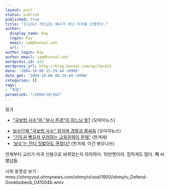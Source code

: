 ```yaml
---
layout: post
status: publish
published: true
title: "[link] 개신교는 예수가 아닌 미국을 신봉한다."
author:
  display_name: Kay
  login: Kay
  email: iam@hannal.net
  url: ''
author_login: Kay
author_email: iam@hannal.net
wordpress_id: 413
wordpress_url: http://blog.hannal.com/wp/?p=413
date: '2004-10-06 15:39:44 +0900'
date_gmt: '2004-10-06 06:39:44 +0900'
categories: []
tags:
- "희망"
permalink: "/2004/10/502"
---
```

<p>링크</p>
<ul>
<li /><a href="http://www.ohmynews.com/articleview/article_redirect.asp?at_code=213163" target="_blank">"국보법 사수"와 "부시 존경"이 하느님 뜻?</a> (오마이뉴스)</p>
<li /><a href="http://www.ohmynews.com/articleview/article_redirect.asp?at_code=212950" target="_blank">보수단체 "국보법 사수" 외치며 경찰과 몸싸움</a> (오마이뉴스)
<li /><a href="http://www.hani.co.kr/section-005000000/2004/10/005000000200410061121001.html" target="_blank">“기득권 뺏길까 우려하는 교회권력이 문제”</a> (한겨레)
<li /><a href="http://www.hani.co.kr/section-005000000/2004/10/005000000200410051731980.html" target="_blank">‘보수’는 잔디 짓밟아도 괜찮다?</a> (한겨레, 이건 뽀오나쓰)</ul>
<p>언제부터 교리가 미국 신봉으로 바뀌었는지 의아하다. 10만명이라. 징하게도 많다. <b>저</b> 씨밸넘들.</p>
<p>시위 동영상 보기 :<br />
mms://ohmyvod.ohmynews.com/ohmytv/vod/1900/ohmytv_Defend-Gookbobeob_041004b.wmv</p>
